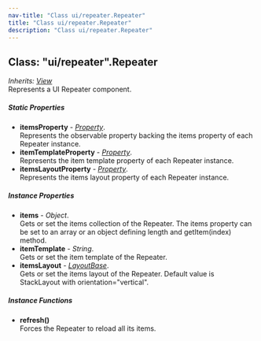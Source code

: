 ```yaml
---
nav-title: "Class ui/repeater.Repeater"
title: "Class ui/repeater.Repeater"
description: "Class ui/repeater.Repeater"
---
```

## Class: "ui/repeater".Repeater  
_Inherits:_ [_View_](../../ui/core/view/View.md)  
Represents a UI Repeater component.

##### Static Properties
 - **itemsProperty** - [_Property_](../../ui/core/dependency-observable/Property.md).    
  Represents the observable property backing the items property of each Repeater instance.
 - **itemTemplateProperty** - [_Property_](../../ui/core/dependency-observable/Property.md).    
  Represents the item template property of each Repeater instance.
 - **itemsLayoutProperty** - [_Property_](../../ui/core/dependency-observable/Property.md).    
  Represents the items layout property of each Repeater instance.

##### Instance Properties
 - **items** - _Object_.    
  Gets or set the items collection of the Repeater. 
The items property can be set to an array or an object defining length and getItem(index) method.
 - **itemTemplate** - _String_.    
  Gets or set the item template of the Repeater. 
 - **itemsLayout** - [_LayoutBase_](../../ui/layouts/layout-base/LayoutBase.md).    
  Gets or set the items layout of the Repeater. Default value is StackLayout with orientation="vertical".

##### Instance Functions
 - **refresh()**  
     Forces the Repeater to reload all its items.